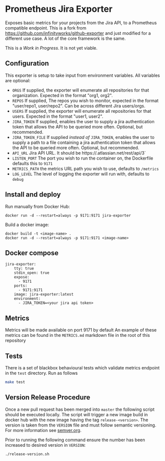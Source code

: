 # Prometheus Jira Exporter

Exposes basic metrics for your projects from the Jira API, to a Prometheus compatible endpoint. This is a fork from https://github.com/infinityworks/github-exporter and just modified for a different use case. A lot of the core framework is the same. 

This is a *Work in Progress*. It is not yet viable. 

## Configuration

This exporter is setup to take input from environment variables. All variables are optional:

* `ORGS` If supplied, the exporter will enumerate all repositories for that organization. Expected in the format "org1, org2".
* `REPOS` If supplied, The repos you wish to monitor, expected in the format "user/repo1, user/repo2". Can be across different Jira users/orgs.
* `USERS` If supplied, the exporter will enumerate all repositories for that users. Expected in
the format "user1, user2".
* `JIRA_TOKEN` If supplied, enables the user to supply a jira authentication token that allows the API to be queried more often. Optional, but recommended.
* `JIRA_TOKEN_FILE` If supplied _instead of_ `JIRA_TOKEN`, enables the user to supply a path to a file containing a jira authentication token that allows the API to be queried more often. Optional, but recommended.
* `API_URL` Jira API URL. It should be https://<your-org>.atlassian.net/rest/api/3`
* `LISTEN_PORT` The port you wish to run the container on, the Dockerfile defaults this to `9171`
* `METRICS_PATH` the metrics URL path you wish to use, defaults to `/metrics`
* `LOG_LEVEL` The level of logging the exporter will run with, defaults to `debug`


## Install and deploy

Run manually from Docker Hub:
```
docker run -d --restart=always -p 9171:9171 jira-exporter
```

Build a docker image:
```
docker build -t <image-name> .
docker run -d --restart=always -p 9171:9171 <image-name>
```

## Docker compose

```
jira-exporter:
    tty: true
    stdin_open: true
    expose:
      - 9171
    ports:
      - 9171:9171
    image: jira-exporter:latest
    environment:
      - JIRA_TOKEN=<your jira api token>

```

## Metrics

Metrics will be made available on port 9171 by default
An example of these metrics can be found in the `METRICS.md` markdown file in the root of this repository

## Tests

There is a set of blackbox behavioural tests which validate metrics endpoint in the `test` directory. 
Run as follows

```bash
make test
```

## Version Release Procedure
Once a new pull request has been merged into `master` the following script should be executed locally. The script will trigger a new image build in docker hub with the new image having the tag `release-<version>`. The version is taken from the `VERSION` file and must follow semantic versioning. For more information see [semver.org](https://semver.org/).

Prior to running the following command ensure the number has been increased to desired version in `VERSION`: 

```bash
./release-version.sh
```
